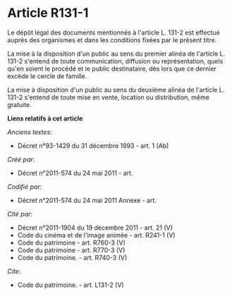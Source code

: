 # Article R131-1

Le dépôt légal des documents mentionnés à l'article L. 131-2 est effectué auprès des organismes et dans les conditions fixées
par le présent titre.

La mise à la disposition d'un public au sens du premier alinéa de l'article L. 131-2 s'entend de toute communication,
diffusion ou représentation, quels qu'en soient le procédé et le public destinataire, dès lors que ce dernier excède le
cercle de famille.

La mise à disposition d'un public au sens du deuxième alinéa de l'article L. 131-2 s'entend de toute mise en vente, location
ou distribution, même gratuite.

**Liens relatifs à cet article**

_Anciens textes_:

  - Décret n°93-1429 du 31 décembre 1993 - art. 1 (Ab)

_Créé par_:

  - Décret n°2011-574 du 24 mai 2011  - art.

_Codifié par_:

  - Décret n°2011-574 du 24 mai 2011 Annexe - art.

_Cité par_:

  - Décret n°2011-1904 du 19 décembre 2011 - art. 21 (V)
  - Code du cinéma et de l'image animée - art. R241-1 (V)
  - Code du patrimoine - art. R760-3 (V)
  - Code du patrimoine - art. R770-3 (V)
  - Code du patrimoine. - art. R740-3 (V)

_Cite_:

  - Code du patrimoine. - art. L131-2 (V)
